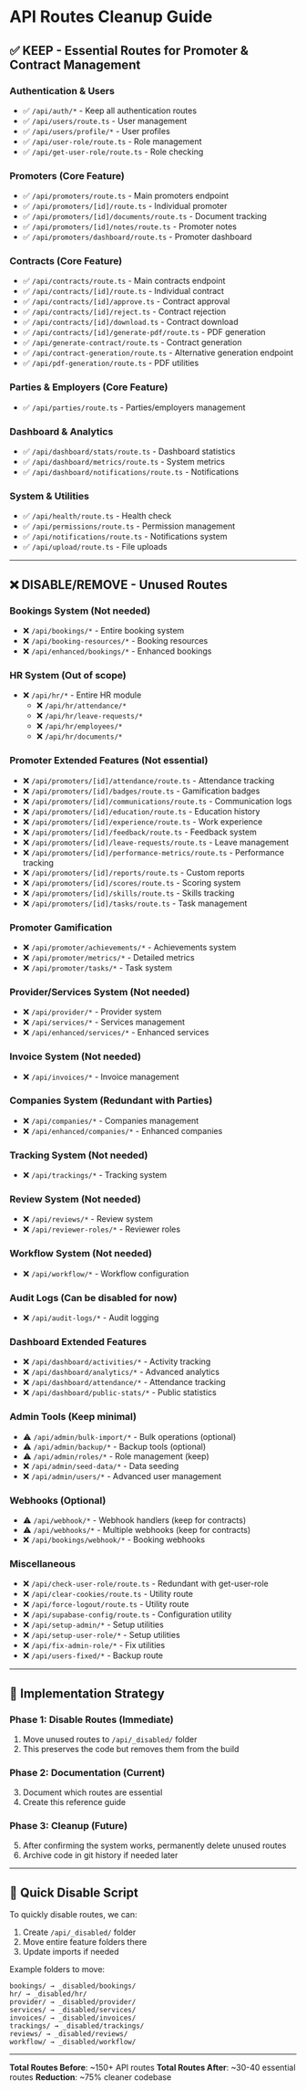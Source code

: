 # API Routes Cleanup Guide

## ✅ KEEP - Essential Routes for Promoter & Contract Management

### Authentication & Users

- ✅ `/api/auth/*` - Keep all authentication routes
- ✅ `/api/users/route.ts` - User management
- ✅ `/api/users/profile/*` - User profiles
- ✅ `/api/user-role/route.ts` - Role management
- ✅ `/api/get-user-role/route.ts` - Role checking

### Promoters (Core Feature)

- ✅ `/api/promoters/route.ts` - Main promoters endpoint
- ✅ `/api/promoters/[id]/route.ts` - Individual promoter
- ✅ `/api/promoters/[id]/documents/route.ts` - Document tracking
- ✅ `/api/promoters/[id]/notes/route.ts` - Promoter notes
- ✅ `/api/promoters/dashboard/route.ts` - Promoter dashboard

### Contracts (Core Feature)

- ✅ `/api/contracts/route.ts` - Main contracts endpoint
- ✅ `/api/contracts/[id]/route.ts` - Individual contract
- ✅ `/api/contracts/[id]/approve.ts` - Contract approval
- ✅ `/api/contracts/[id]/reject.ts` - Contract rejection
- ✅ `/api/contracts/[id]/download.ts` - Contract download
- ✅ `/api/contracts/[id]/generate-pdf/route.ts` - PDF generation
- ✅ `/api/generate-contract/route.ts` - Contract generation
- ✅ `/api/contract-generation/route.ts` - Alternative generation endpoint
- ✅ `/api/pdf-generation/route.ts` - PDF utilities

### Parties & Employers (Core Feature)

- ✅ `/api/parties/route.ts` - Parties/employers management

### Dashboard & Analytics

- ✅ `/api/dashboard/stats/route.ts` - Dashboard statistics
- ✅ `/api/dashboard/metrics/route.ts` - System metrics
- ✅ `/api/dashboard/notifications/route.ts` - Notifications

### System & Utilities

- ✅ `/api/health/route.ts` - Health check
- ✅ `/api/permissions/route.ts` - Permission management
- ✅ `/api/notifications/route.ts` - Notifications system
- ✅ `/api/upload/route.ts` - File uploads

---

## ❌ DISABLE/REMOVE - Unused Routes

### Bookings System (Not needed)

- ❌ `/api/bookings/*` - Entire booking system
- ❌ `/api/booking-resources/*` - Booking resources
- ❌ `/api/enhanced/bookings/*` - Enhanced bookings

### HR System (Out of scope)

- ❌ `/api/hr/*` - Entire HR module
  - ❌ `/api/hr/attendance/*`
  - ❌ `/api/hr/leave-requests/*`
  - ❌ `/api/hr/employees/*`
  - ❌ `/api/hr/documents/*`

### Promoter Extended Features (Not essential)

- ❌ `/api/promoters/[id]/attendance/route.ts` - Attendance tracking
- ❌ `/api/promoters/[id]/badges/route.ts` - Gamification badges
- ❌ `/api/promoters/[id]/communications/route.ts` - Communication logs
- ❌ `/api/promoters/[id]/education/route.ts` - Education history
- ❌ `/api/promoters/[id]/experience/route.ts` - Work experience
- ❌ `/api/promoters/[id]/feedback/route.ts` - Feedback system
- ❌ `/api/promoters/[id]/leave-requests/route.ts` - Leave management
- ❌ `/api/promoters/[id]/performance-metrics/route.ts` - Performance tracking
- ❌ `/api/promoters/[id]/reports/route.ts` - Custom reports
- ❌ `/api/promoters/[id]/scores/route.ts` - Scoring system
- ❌ `/api/promoters/[id]/skills/route.ts` - Skills tracking
- ❌ `/api/promoters/[id]/tasks/route.ts` - Task management

### Promoter Gamification

- ❌ `/api/promoter/achievements/*` - Achievements system
- ❌ `/api/promoter/metrics/*` - Detailed metrics
- ❌ `/api/promoter/tasks/*` - Task system

### Provider/Services System (Not needed)

- ❌ `/api/provider/*` - Provider system
- ❌ `/api/services/*` - Services management
- ❌ `/api/enhanced/services/*` - Enhanced services

### Invoice System (Not needed)

- ❌ `/api/invoices/*` - Invoice management

### Companies System (Redundant with Parties)

- ❌ `/api/companies/*` - Companies management
- ❌ `/api/enhanced/companies/*` - Enhanced companies

### Tracking System (Not needed)

- ❌ `/api/trackings/*` - Tracking system

### Review System (Not needed)

- ❌ `/api/reviews/*` - Review system
- ❌ `/api/reviewer-roles/*` - Reviewer roles

### Workflow System (Not needed)

- ❌ `/api/workflow/*` - Workflow configuration

### Audit Logs (Can be disabled for now)

- ❌ `/api/audit-logs/*` - Audit logging

### Dashboard Extended Features

- ❌ `/api/dashboard/activities/*` - Activity tracking
- ❌ `/api/dashboard/analytics/*` - Advanced analytics
- ❌ `/api/dashboard/attendance/*` - Attendance tracking
- ❌ `/api/dashboard/public-stats/*` - Public statistics

### Admin Tools (Keep minimal)

- ⚠️ `/api/admin/bulk-import/*` - Bulk operations (optional)
- ⚠️ `/api/admin/backup/*` - Backup tools (optional)
- ⚠️ `/api/admin/roles/*` - Role management (keep)
- ❌ `/api/admin/seed-data/*` - Data seeding
- ❌ `/api/admin/users/*` - Advanced user management

### Webhooks (Optional)

- ⚠️ `/api/webhook/*` - Webhook handlers (keep for contracts)
- ⚠️ `/api/webhooks/*` - Multiple webhooks (keep for contracts)
- ❌ `/api/bookings/webhook/*` - Booking webhooks

### Miscellaneous

- ❌ `/api/check-user-role/route.ts` - Redundant with get-user-role
- ❌ `/api/clear-cookies/route.ts` - Utility route
- ❌ `/api/force-logout/route.ts` - Utility route
- ❌ `/api/supabase-config/route.ts` - Configuration utility
- ❌ `/api/setup-admin/*` - Setup utilities
- ❌ `/api/setup-user-role/*` - Setup utilities
- ❌ `/api/fix-admin-role/*` - Fix utilities
- ❌ `/api/users-fixed/*` - Backup route

---

## 📝 Implementation Strategy

### Phase 1: Disable Routes (Immediate)

1. Move unused routes to `/api/_disabled/` folder
2. This preserves the code but removes them from the build

### Phase 2: Documentation (Current)

3. Document which routes are essential
4. Create this reference guide

### Phase 3: Cleanup (Future)

5. After confirming the system works, permanently delete unused routes
6. Archive code in git history if needed later

---

## 🔧 Quick Disable Script

To quickly disable routes, we can:

1. Create `/api/_disabled/` folder
2. Move entire feature folders there
3. Update imports if needed

Example folders to move:

```
bookings/ → _disabled/bookings/
hr/ → _disabled/hr/
provider/ → _disabled/provider/
services/ → _disabled/services/
invoices/ → _disabled/invoices/
trackings/ → _disabled/trackings/
reviews/ → _disabled/reviews/
workflow/ → _disabled/workflow/
```

---

**Total Routes Before**: ~150+ API routes
**Total Routes After**: ~30-40 essential routes
**Reduction**: ~75% cleaner codebase
